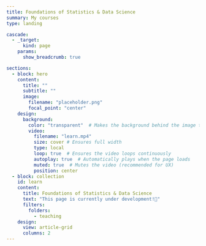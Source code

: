```yaml
---
title: Foundations of Statistics & Data Science
summary: My courses
type: landing

cascade:
  - _target:
      kind: page
    params:
      show_breadcrumb: true

sections:
  - block: hero
    content:
      title: ""
      subtitle: ""
      image:
        filename: "placeholder.png"
        focal_point: "center"
    design:
      background:
        color: "transparent"  # Makes the background behind the image transparent
        video: 
          filename: "learn.mp4"
          size: cover # Ensures full width
          type: local
          loop: true  # Ensures the video loops continuously
          autoplay: true  # Automatically plays when the page loads
          muted: true  # Mutes the video (recommended for UX)
          position: center
  - block: collection
    id: learn
    content:
      title: Foundations of Statistics & Data Science
      text: "This page is currently under development!🚀"
      filters:
        folders:
          - teaching
    design:
      view: article-grid
      columns: 2
---
```

